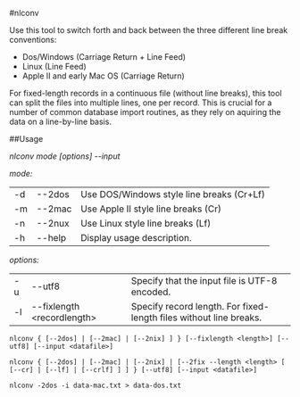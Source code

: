 #nlconv

Use this tool to switch forth and back between the three different line break conventions:

- Dos/Windows (Carriage Return + Line Feed)
- Linux (Line Feed)
- Apple II and early Mac OS (Carriage Return)

For fixed-length records in a continuous file (without line breaks), this tool can split the files into
multiple lines, one per record. This is crucial for a number of common database import routines, as they
rely on aquiring the data on a line-by-line basis.

##Usage

_nlconv mode [options] --input <file>_

  _mode:_
  <table>
    <tr><td>-d</td><td>--2dos</td><td>Use DOS/Windows style line breaks (Cr+Lf)</td></tr>
    <tr><td>-m</td><td>--2mac</td><td>Use Apple II style line breaks (Cr)</td></tr>
    <tr><td>-n</td><td>--2nux</td><td>Use Linux style line breaks (Lf)</td></tr>
    <tr><td>-h</td><td>--help</td><td>Display usage description.</td></tr>
  </table>

  _options:_
  <table>
    <tr><td>-u</td><td>--utf8</td><td>Specify that the input file is UTF-8 encoded.</td></tr>
    <tr><td>-l</td><td>--fixlength &lt;recordlength&gt;</td><td>Specify record length. For fixed-length files without line breaks.</td></tr>
  </table>
  
  `nlconv { [--2dos] | [--2mac] | [--2nix] ] } [--fixlength <length>] [--utf8] [--input <datafile>]`




`nlconv { [--2dos] | [--2mac] | [--2nix] | [--2fix --length <length> [ [--cr] | [--lf] | [--crlf] ] ] } [--utf8] [--input <datafile>]`



`nlconv -2dos -i data-mac.txt > data-dos.txt`

